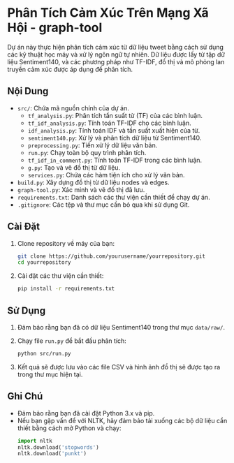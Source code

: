 # Phân Tích Cảm Xúc Trên Mạng Xã Hội - graph-tool

Dự án này thực hiện phân tích cảm xúc từ dữ liệu tweet bằng cách sử dụng các kỹ thuật học máy và xử lý ngôn ngữ tự nhiên. Dữ liệu được lấy từ tập dữ liệu Sentiment140, và các phương pháp như TF-IDF, đồ thị và mô phỏng lan truyền cảm xúc được áp dụng để phân tích.

## Nội Dung

- `src/`: Chứa mã nguồn chính của dự án.
  - `tf_analysis.py`: Phân tích tần suất từ (TF) của các bình luận.
  - `tf_idf_analysis.py`: Tính toán TF-IDF cho các bình luận.
  - `idf_analysis.py`: Tính toán IDF và tần suất xuất hiện của từ.
  - `sentiment140.py`: Xử lý và phân tích dữ liệu từ Sentiment140.
  - `preprocessing.py`: Tiền xử lý dữ liệu văn bản.
  - `run.py`: Chạy toàn bộ quy trình phân tích.
  - `tf_idf_in_comment.py`: Tính toán TF-IDF trong các bình luận.
  - `g.py`: Tạo và vẽ đồ thị từ dữ liệu.
  - `services.py`: Chứa các hàm tiện ích cho xử lý văn bản.
- `build.py`: Xây dựng đồ thị từ dữ liệu nodes và edges.
- `graph-tool.py`: Xác minh và vẽ đồ thị đã lưu.
- `requirements.txt`: Danh sách các thư viện cần thiết để chạy dự án.
- `.gitignore`: Các tệp và thư mục cần bỏ qua khi sử dụng Git.

## Cài Đặt

1. Clone repository về máy của bạn:
   ```bash
   git clone https://github.com/yourusername/yourrepository.git
   cd yourrepository
   ```

2. Cài đặt các thư viện cần thiết:
   ```bash
   pip install -r requirements.txt
   ```

## Sử Dụng

1. Đảm bảo rằng bạn đã có dữ liệu Sentiment140 trong thư mục `data/raw/`.
2. Chạy file `run.py` để bắt đầu phân tích:
   ```bash
   python src/run.py
   ```

3. Kết quả sẽ được lưu vào các file CSV và hình ảnh đồ thị sẽ được tạo ra trong thư mục hiện tại.

## Ghi Chú

- Đảm bảo rằng bạn đã cài đặt Python 3.x và pip.
- Nếu bạn gặp vấn đề với NLTK, hãy đảm bảo tải xuống các bộ dữ liệu cần thiết bằng cách mở Python và chạy:
  ```python
  import nltk
  nltk.download('stopwords')
  nltk.download('punkt')
  ```
